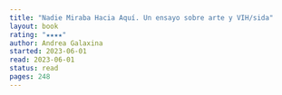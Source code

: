 ```yaml
---
title: "Nadie Miraba Hacia Aquí. Un ensayo sobre arte y VIH/sida"
layout: book
rating: "★★★★"
author: Andrea Galaxina
started: 2023-06-01
read: 2023-06-01
status: read
pages: 248
---
```

